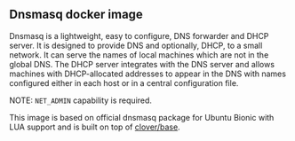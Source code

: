 ## Dnsmasq docker image

Dnsmasq is a lightweight, easy to configure, DNS forwarder and DHCP server.
It is designed to provide DNS and optionally, DHCP, to a small network.
It can serve the names of local machines which are not in the global DNS.
The DHCP server integrates with the DNS server and allows machines with
DHCP-allocated addresses to appear in the DNS with names configured either
in each host or in a central configuration file.

NOTE: `NET_ADMIN` capability is required.

This image is based on official dnsmasq package for Ubuntu Bionic with LUA support and is built on top of [clover/base](https://hub.docker.com/r/clover/base/).
